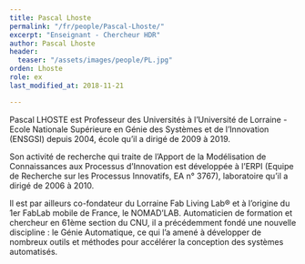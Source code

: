 ```yaml
---
title: Pascal Lhoste
permalink: "/fr/people/Pascal-Lhoste/"
excerpt: "Enseignant - Chercheur HDR"
author: Pascal Lhoste
header:
  teaser: "/assets/images/people/PL.jpg"
orden: Lhoste
role: ex
last_modified_at: 2018-11-21

---
```

Pascal LHOSTE est Professeur des Universités à l’Université de Lorraine - Ecole Nationale Supérieure en Génie des Systèmes et de l’Innovation (ENSGSI) depuis 2004, école qu’il a dirigé de 2009 à 2019.  

Son activité de recherche qui traite de l’Apport de la Modélisation de Connaissances aux Processus d’Innovation est développée à l’ERPI (Equipe de Recherche sur les Processus Innovatifs, EA n° 3767), laboratoire qu’il a dirigé de 2006 à 2010.  

Il est par ailleurs co-fondateur du Lorraine Fab Living Lab® et à l’origine du 1er FabLab mobile de France, le NOMAD’LAB. Automaticien de formation et chercheur en 61ème section du CNU, il a précédemment fondé une nouvelle discipline : le Génie Automatique, ce qui l’a amené à développer de nombreux outils et méthodes pour accélérer la conception des systèmes automatisés.